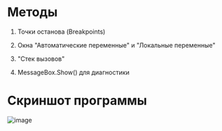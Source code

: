 # Методы

1. Точки останова (Breakpoints)

2. Окна "Автоматические переменные" и "Локальные переменные"

3. "Стек вызовов"

4. MessageBox.Show() для диагностики

# Скриншот программы
![image](https://github.com/user-attachments/assets/18a2990d-b657-47fa-afef-87001cf4e16e)
